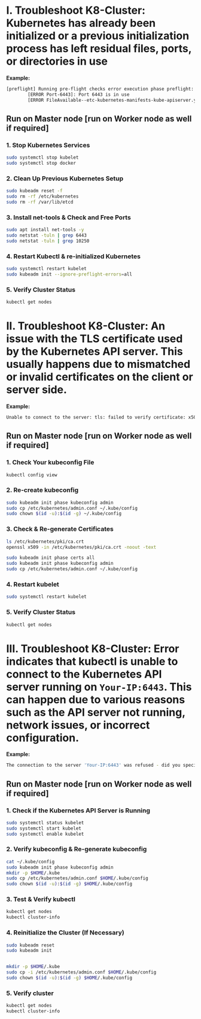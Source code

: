 #  I. Troubleshoot K8-Cluster: Kubernetes has already been initialized or a previous initialization process has left residual files, ports, or directories in use


**Example:**
```sh
[preflight] Running pre-flight checks error execution phase preflight: [preflight] Some fatal errors occurred:
        [ERROR Port-6443]: Port 6443 is in use
        [ERROR FileAvailable--etc-kubernetes-manifests-kube-apiserver.yaml]: /etc/kubernetes/manifests/kube-apiserver.yaml already exists
```

## Run on Master node [run on Worker node as well if required]

### 1. Stop Kubernetes Services
```sh
sudo systemctl stop kubelet
sudo systemctl stop docker
```


### 2. Clean Up Previous Kubernetes Setup
```sh
sudo kubeadm reset -f
sudo rm -rf /etc/kubernetes
sudo rm -rf /var/lib/etcd
```

### 3. Install net-tools & Check and Free Ports
```sh
sudo apt install net-tools -y
sudo netstat -tuln | grep 6443
sudo netstat -tuln | grep 10250
```

### 4. Restart Kubectl & re-initialized Kubernetes
```sh
sudo systemctl restart kubelet
sudo kubeadm init --ignore-preflight-errors=all
```

### 5. Verify Cluster Status
```sh
kubectl get nodes
```



#  II. Troubleshoot K8-Cluster: An issue with the TLS certificate used by the Kubernetes API server. This usually happens due to mismatched or invalid certificates on the client or server side.


**Example:**
```sh
Unable to connect to the server: tls: failed to verify certificate: x509: certificate signed by unknown authority (possibly because of "crypto/rsa: verification error" while trying to verify candidate authority certificate "kubernetes")
```

## Run on Master node [run on Worker node as well if required]

### 1. Check Your kubeconfig File
```sh
kubectl config view
```

### 2. Re-create kubeconfig
```sh
sudo kubeadm init phase kubeconfig admin
sudo cp /etc/kubernetes/admin.conf ~/.kube/config
sudo chown $(id -u):$(id -g) ~/.kube/config
```

### 3. Check & Re-generate Certificates
```sh
ls /etc/kubernetes/pki/ca.crt
openssl x509 -in /etc/kubernetes/pki/ca.crt -noout -text

sudo kubeadm init phase certs all
sudo kubeadm init phase kubeconfig admin
sudo cp /etc/kubernetes/admin.conf ~/.kube/config
```

### 4. Restart kubelet
```sh
sudo systemctl restart kubelet
```

### 5. Verify Cluster Status
```sh
kubectl get nodes
```



#  III. Troubleshoot K8-Cluster: Error indicates that kubectl is unable to connect to the Kubernetes API server running on `Your-IP:6443`. This can happen due to various reasons such as the API server not running, network issues, or incorrect configuration.


**Example:**
```sh
The connection to the server 'Your-IP:6443' was refused - did you specify the right host or port?
```

## Run on Master node [run on Worker node as well if required]

### 1. Check if the Kubernetes API Server is Running
```sh
sudo systemctl status kubelet
sudo systemctl start kubelet
sudo systemctl enable kubelet
```

### 2. Verify kubeconfig & Re-generate kubeconfig
```sh
cat ~/.kube/config
sudo kubeadm init phase kubeconfig admin
mkdir -p $HOME/.kube
sudo cp /etc/kubernetes/admin.conf $HOME/.kube/config
sudo chown $(id -u):$(id -g) $HOME/.kube/config
```

### 3. Test & Verify kubectl
```sh
kubectl get nodes
kubectl cluster-info
```

### 4. Reinitialize the Cluster (If Necessary)
```sh
sudo kubeadm reset
sudo kubeadm init


mkdir -p $HOME/.kube
sudo cp -i /etc/kubernetes/admin.conf $HOME/.kube/config
sudo chown $(id -u):$(id -g) $HOME/.kube/config
```

### 5. Verify cluster
```sh
kubectl get nodes
kubectl cluster-info
```